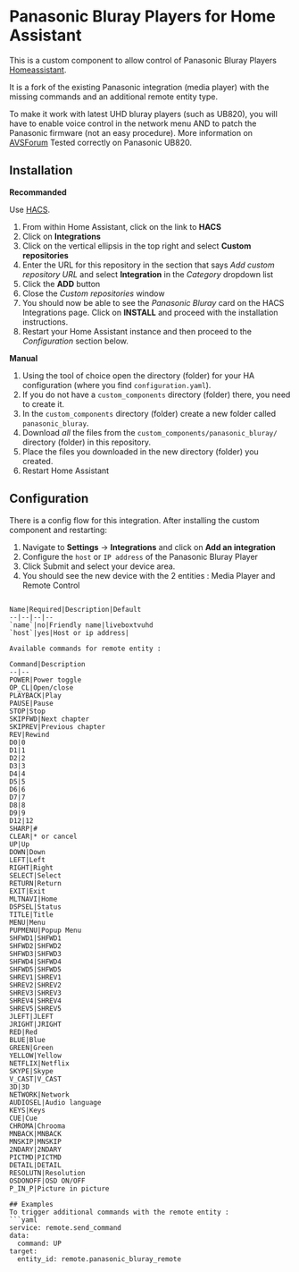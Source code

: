# Panasonic Bluray Players for Home Assistant

This is a custom component to allow control of Panasonic Bluray Players [Homeassistant](https://home-assistant.io).

It is a fork of the existing Panasonic integration (media player) with the missing commands and an additional remote entity type.

To make it work with latest UHD bluray players (such as UB820), you will have to enable voice control in the network menu AND to patch the Panasonic firmware (not an easy procedure).
More information on [AVSForum](https://www.avforums.com/threads/lets-try-again-to-put-the-free-in-regionfreedom.2441584/post-31906429)
Tested correctly on Panasonic UB820.

## Installation 

**Recommanded**

Use [HACS](https://hacs.xyz/).
   1. From within Home Assistant, click on the link to **HACS**
   2. Click on **Integrations**
   3. Click on the vertical ellipsis in the top right and select **Custom repositories**
   4. Enter the URL for this repository in the section that says _Add custom repository URL_ and select **Integration** in the _Category_ dropdown list
   5. Click the **ADD** button
   6. Close the _Custom repositories_ window
   7. You should now be able to see the _Panasonic Bluray_ card on the HACS Integrations page. Click on **INSTALL** and proceed with the installation instructions.
   8. Restart your Home Assistant instance and then proceed to the _Configuration_ section below.

**Manual**

1. Using the tool of choice open the directory (folder) for your HA configuration (where you find `configuration.yaml`).
2. If you do not have a `custom_components` directory (folder) there, you need to create it.
3. In the `custom_components` directory (folder) create a new folder called `panasonic_bluray`.
4. Download _all_ the files from the `custom_components/panasonic_bluray/` directory (folder) in this repository.
5. Place the files you downloaded in the new directory (folder) you created.
6. Restart Home Assistant

## Configuration
There is a config flow for this integration. After installing the custom component and restarting:

1. Navigate to **Settings** -> **Integrations** and click on **Add an integration**
2. Configure the `host` or `IP address` of the Panasonic Bluray Player
3. Click Submit and select your device area.
4. You should see the new device with the 2 entities : Media Player and Remote Control
```

Name|Required|Description|Default
--|--|--|--
`name`|no|Friendly name|liveboxtvuhd
`host`|yes|Host or ip address| 

Available commands for remote entity :

Command|Description
--|--
POWER|Power toggle
OP_CL|Open/close
PLAYBACK|Play
PAUSE|Pause
STOP|Stop
SKIPFWD|Next chapter
SKIPREV|Previous chapter
REV|Rewind
D0|0
D1|1
D2|2
D3|3
D4|4
D5|5
D6|6
D7|7
D8|8
D9|9
D12|12
SHARP|#
CLEAR|* or cancel
UP|Up
DOWN|Down
LEFT|Left
RIGHT|Right
SELECT|Select
RETURN|Return
EXIT|Exit
MLTNAVI|Home
DSPSEL|Status
TITLE|Title
MENU|Menu
PUPMENU|Popup Menu
SHFWD1|SHFWD1
SHFWD2|SHFWD2
SHFWD3|SHFWD3
SHFWD4|SHFWD4
SHFWD5|SHFWD5
SHREV1|SHREV1
SHREV2|SHREV2
SHREV3|SHREV3
SHREV4|SHREV4
SHREV5|SHREV5
JLEFT|JLEFT
JRIGHT|JRIGHT
RED|Red
BLUE|Blue
GREEN|Green
YELLOW|Yellow
NETFLIX|Netflix
SKYPE|Skype
V_CAST|V_CAST
3D|3D
NETWORK|Network
AUDIOSEL|Audio language
KEYS|Keys
CUE|Cue
CHROMA|Chrooma
MNBACK|MNBACK
MNSKIP|MNSKIP
2NDARY|2NDARY
PICTMD|PICTMD
DETAIL|DETAIL
RESOLUTN|Resolution
OSDONOFF|OSD ON/OFF
P_IN_P|Picture in picture

## Examples
To trigger additional commands with the remote entity :
```yaml
service: remote.send_command
data:
  command: UP
target:
  entity_id: remote.panasonic_bluray_remote
```